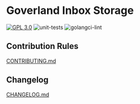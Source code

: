 # Goverland Inbox Storage

<a href="https://github.com/goverland-labs/goverland-inbox-storage?tab=License-1-ov-file" rel="nofollow"><img src="https://img.shields.io/github/license/goverland-labs/goverland-core-storage" alt="GPL 3.0" style="max-width:100%;"></a>
![unit-tests](https://github.com/goverland-labs/goverland-inbox-storage/workflows/unit-tests/badge.svg)
![golangci-lint](https://github.com/goverland-labs/goverland-inbox-storage/workflows/golangci-lint/badge.svg)

## Contribution Rules

[CONTRIBUTING.md](CONTRIBUTING.md)

## Changelog

[CHANGELOG.md](CHANGELOG.md)
